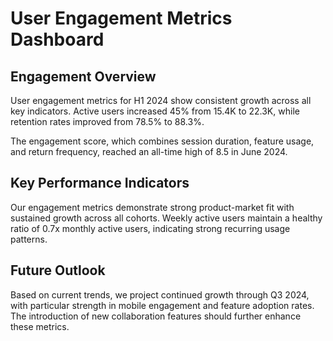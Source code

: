 # User Engagement Metrics Dashboard

## Engagement Overview

User engagement metrics for H1 2024 show consistent growth across all key indicators. Active users increased 45% from 15.4K to 22.3K, while retention rates improved from 78.5% to 88.3%.

The engagement score, which combines session duration, feature usage, and return frequency, reached an all-time high of 8.5 in June 2024.

## Key Performance Indicators

Our engagement metrics demonstrate strong product-market fit with sustained growth across all cohorts. Weekly active users maintain a healthy ratio of 0.7x monthly active users, indicating strong recurring usage patterns.

## Future Outlook

Based on current trends, we project continued growth through Q3 2024, with particular strength in mobile engagement and feature adoption rates. The introduction of new collaboration features should further enhance these metrics.